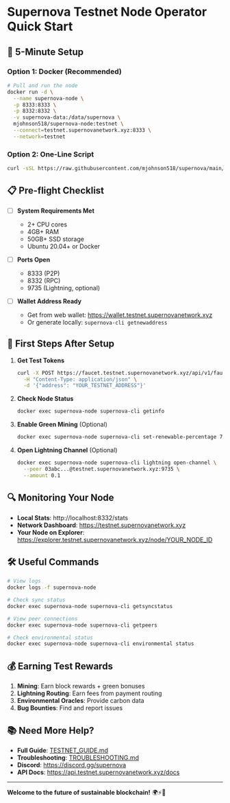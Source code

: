 # Supernova Testnet Node Operator Quick Start

## 🚀 5-Minute Setup

### Option 1: Docker (Recommended)
```bash
# Pull and run the node
docker run -d \
  --name supernova-node \
  -p 8333:8333 \
  -p 8332:8332 \
  -v supernova-data:/data/supernova \
  mjohnson518/supernova-node:testnet \
  --connect=testnet.supernovanetwork.xyz:8333 \
  --network=testnet
```

### Option 2: One-Line Script
```bash
curl -sSL https://raw.githubusercontent.com/mjohnson518/supernova/main/deployment/scripts/node-setup.sh | bash
```

## 📋 Pre-flight Checklist

- [ ] **System Requirements Met**
  - 2+ CPU cores
  - 4GB+ RAM  
  - 50GB+ SSD storage
  - Ubuntu 20.04+ or Docker

- [ ] **Ports Open**
  - 8333 (P2P)
  - 8332 (RPC)
  - 9735 (Lightning, optional)

- [ ] **Wallet Address Ready**
  - Get from web wallet: https://wallet.testnet.supernovanetwork.xyz
  - Or generate locally: `supernova-cli getnewaddress`

## 🎯 First Steps After Setup

1. **Get Test Tokens**
   ```bash
   curl -X POST https://faucet.testnet.supernovanetwork.xyz/api/v1/faucet \
     -H "Content-Type: application/json" \
     -d '{"address": "YOUR_TESTNET_ADDRESS"}'
   ```

2. **Check Node Status**
   ```bash
   docker exec supernova-node supernova-cli getinfo
   ```

3. **Enable Green Mining** (Optional)
   ```bash
   docker exec supernova-node supernova-cli set-renewable-percentage 75
   ```

4. **Open Lightning Channel** (Optional)
   ```bash
   docker exec supernova-node supernova-cli lightning open-channel \
     --peer 03abc...@testnet.supernovanetwork.xyz:9735 \
     --amount 0.1
   ```

## 🔍 Monitoring Your Node

- **Local Stats**: http://localhost:8332/stats
- **Network Dashboard**: https://testnet.supernovanetwork.xyz
- **Your Node on Explorer**: https://explorer.testnet.supernovanetwork.xyz/node/YOUR_NODE_ID

## 🛠️ Useful Commands

```bash
# View logs
docker logs -f supernova-node

# Check sync status
docker exec supernova-node supernova-cli getsyncstatus

# View peer connections
docker exec supernova-node supernova-cli getpeers

# Check environmental status
docker exec supernova-node supernova-cli environmental status
```

## 💰 Earning Test Rewards

1. **Mining**: Earn block rewards + green bonuses
2. **Lightning Routing**: Earn fees from payment routing
3. **Environmental Oracles**: Provide carbon data
4. **Bug Bounties**: Find and report issues

## 📚 Need More Help?

- **Full Guide**: [TESTNET_GUIDE.md](TESTNET_GUIDE.md)
- **Troubleshooting**: [TROUBLESHOOTING.md](TROUBLESHOOTING.md)
- **Discord**: https://discord.gg/supernova
- **API Docs**: https://api.testnet.supernovanetwork.xyz/docs

---

**Welcome to the future of sustainable blockchain!** 🌍⚡🔐 